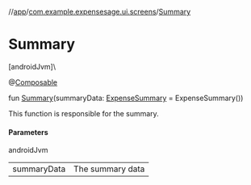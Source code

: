 //[app](../../index.md)/[com.example.expensesage.ui.screens](index.md)/[Summary](-summary.md)

# Summary

[androidJvm]\

@[Composable](https://developer.android.com/reference/kotlin/androidx/compose/runtime/Composable.html)

fun [Summary](-summary.md)(summaryData: [ExpenseSummary](../com.example.expensesage.ui.utils/-expense-summary/index.md) = ExpenseSummary())

This function is responsible for the summary.

#### Parameters

androidJvm

| | |
|---|---|
| summaryData | The summary data |
